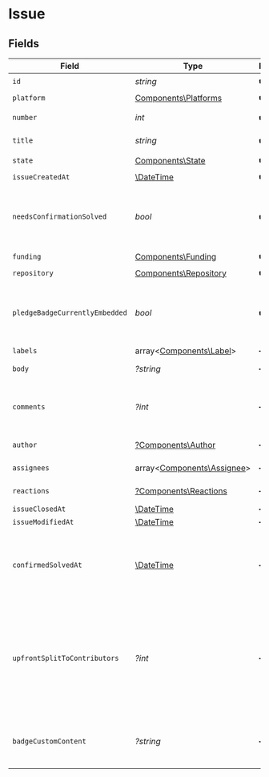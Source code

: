 # Issue


## Fields

| Field                                                                                                         | Type                                                                                                          | Required                                                                                                      | Description                                                                                                   |
| ------------------------------------------------------------------------------------------------------------- | ------------------------------------------------------------------------------------------------------------- | ------------------------------------------------------------------------------------------------------------- | ------------------------------------------------------------------------------------------------------------- |
| `id`                                                                                                          | *string*                                                                                                      | :heavy_check_mark:                                                                                            | N/A                                                                                                           |
| `platform`                                                                                                    | [Components\Platforms](../../Models/Components/Platforms.md)                                                  | :heavy_check_mark:                                                                                            | N/A                                                                                                           |
| `number`                                                                                                      | *int*                                                                                                         | :heavy_check_mark:                                                                                            | GitHub #number                                                                                                |
| `title`                                                                                                       | *string*                                                                                                      | :heavy_check_mark:                                                                                            | GitHub issue title                                                                                            |
| `state`                                                                                                       | [Components\State](../../Models/Components/State.md)                                                          | :heavy_check_mark:                                                                                            | N/A                                                                                                           |
| `issueCreatedAt`                                                                                              | [\DateTime](https://www.php.net/manual/en/class.datetime.php)                                                 | :heavy_check_mark:                                                                                            | N/A                                                                                                           |
| `needsConfirmationSolved`                                                                                     | *bool*                                                                                                        | :heavy_check_mark:                                                                                            | If a maintainer needs to mark this issue as solved                                                            |
| `funding`                                                                                                     | [Components\Funding](../../Models/Components/Funding.md)                                                      | :heavy_check_mark:                                                                                            | N/A                                                                                                           |
| `repository`                                                                                                  | [Components\Repository](../../Models/Components/Repository.md)                                                | :heavy_check_mark:                                                                                            | N/A                                                                                                           |
| `pledgeBadgeCurrentlyEmbedded`                                                                                | *bool*                                                                                                        | :heavy_check_mark:                                                                                            | If this issue currently has the Polar badge SVG embedded                                                      |
| `labels`                                                                                                      | array<[Components\Label](../../Models/Components/Label.md)>                                                   | :heavy_minus_sign:                                                                                            | N/A                                                                                                           |
| `body`                                                                                                        | *?string*                                                                                                     | :heavy_minus_sign:                                                                                            | GitHub issue body                                                                                             |
| `comments`                                                                                                    | *?int*                                                                                                        | :heavy_minus_sign:                                                                                            | Number of GitHub comments made on the issue                                                                   |
| `author`                                                                                                      | [?Components\Author](../../Models/Components/Author.md)                                                       | :heavy_minus_sign:                                                                                            | GitHub author                                                                                                 |
| `assignees`                                                                                                   | array<[Components\Assignee](../../Models/Components/Assignee.md)>                                             | :heavy_minus_sign:                                                                                            | GitHub assignees                                                                                              |
| `reactions`                                                                                                   | [?Components\Reactions](../../Models/Components/Reactions.md)                                                 | :heavy_minus_sign:                                                                                            | GitHub reactions                                                                                              |
| `issueClosedAt`                                                                                               | [\DateTime](https://www.php.net/manual/en/class.datetime.php)                                                 | :heavy_minus_sign:                                                                                            | N/A                                                                                                           |
| `issueModifiedAt`                                                                                             | [\DateTime](https://www.php.net/manual/en/class.datetime.php)                                                 | :heavy_minus_sign:                                                                                            | N/A                                                                                                           |
| `confirmedSolvedAt`                                                                                           | [\DateTime](https://www.php.net/manual/en/class.datetime.php)                                                 | :heavy_minus_sign:                                                                                            | If this issue has been marked as confirmed solved through Polar                                               |
| `upfrontSplitToContributors`                                                                                  | *?int*                                                                                                        | :heavy_minus_sign:                                                                                            | Share of rewrads that will be rewarded to contributors of this issue. A number between 0 and 100 (inclusive). |
| `badgeCustomContent`                                                                                          | *?string*                                                                                                     | :heavy_minus_sign:                                                                                            | Optional custom badge SVG promotional content                                                                 |